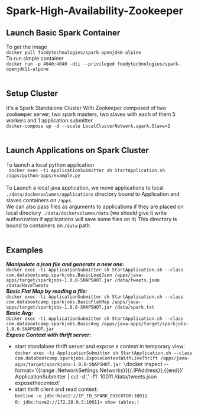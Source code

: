 # Spark-High-Availability-Zookeeper
## Launch Basic Spark Container
To get the image<br/>
`docker pull foodytechnologies/spark-openjdk8-alpine`<br/>
To run simple container<br/>
`docker run -p 4040:4040 -dti --privileged foodytechnologies/spark-openjdk11-alpine`<br/>
<br/>
## Setup Cluster
It's a Spark Standalone Cluster With Zookeeper composed of two zookeeper server, two spark masters, two slaves with each of them 5 workers and 1 application submitter<br/>
`docker-compose up -d --scale LocalClusterNetwork.spark.Slave=2`<br/>
<br/>
## Launch Applications on Spark Cluster
To launch a local python application<br/>
` docker exec -ti ApplicationSubmitter sh StartApplication.sh /apps/python-apps/example.py`<br/>
<br/>
To Launch a local java application, we move applications to local `./data/dockervolumes/applications` directory bound to Application and slaves containers on `/apps`.<br/>
We can also pass files as arguments to applications if they are placed on local directory `./data/dockervolumes/data` (we should give it write authorization if applications will save some files on it)
This directory is bound to containers on `/data` path<br/><br/>
## Examples
**_Manipulate a json file and generate a new one:_**<br/> `docker exec -ti ApplicationSubmitter sh StartApplication.sh --class  com.databootcamp.sparkjobs.BasicLoadJson /apps/java-apps/target/sparkjobs-1.0.0-SNAPSHOT.jar /data/tweets.json /data/HaveTweets`<br/>
**_Basic Flat Map by reading a file:_**<br/>`docker exec -ti ApplicationSubmitter sh StartApplication.sh --class  com.databootcamp.sparkjobs.BasicFlatMap /apps/java-apps/target/sparkjobs-1.0.0-SNAPSHOT.jar /data/spark.txt`<br/>
**_Basic Avg:_**<br/>`docker exec -ti ApplicationSubmitter sh StartApplication.sh --class  com.databootcamp.sparkjobs.BasicAvg /apps/java-apps/target/sparkjobs-1.0.0-SNAPSHOT.jar`<br/>
**_Expose Context with thrift server:_**<br/>
- start standalone thrift server and expose a context in temporary view:<br/>`docker exec -ti ApplicationSubmitter sh StartApplication.sh --class com.databootcamp.sparkjobs.ExposeContextWithLiveThrift /apps/java-apps/target/sparkjobs-1.0.0-SNAPSHOT.jar \`docker inspect --format='{{range .NetworkSettings.Networks}}{{.IPAddress}},{{end}}' ApplicationSubmitter | cut -d',' -f1\` 10011 /data/tweets.json exposethecontext`<br/>
- start thrift client and read context:<br/>
`beeline -u jdbc:hive2://IP_TO_SPARK_EXECUTOR:10011`<br/>
`0: jdbc:hive2://172.28.0.5:10011> show tables;)`<br/>
